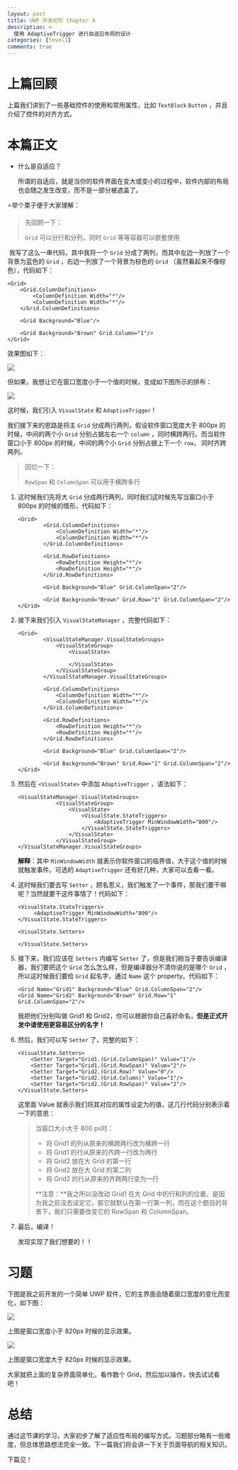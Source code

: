 ```yaml
---
layout: post
title: UWP 开发初阶 Chapter 4
description: >
  使用 AdaptiveTrigger 进行自适应布局的设计
categories: [level1]
comments: true
---
```


# 上篇回顾

上篇我们讲到了一些基础控件的使用和常用属性，比如 `TextBlock`   `Button` ，并且介绍了控件的对齐方式。



# 本篇正文

* 什么是自适应？

  所谓的自适应，就是当你的软件界面在变大或变小的过程中，软件内部的布局也会随之发生改变，而不是一部分被遮盖了。



⭐举个栗子便于大家理解：

> 先回顾一下：
>
> `Grid` 可以分行和分列，同时 `Grid` 等等容器可以嵌套使用



​	我写了这么一串代码，其中我将一个 `Grid` 分成了两列，而其中左边一列放了一个背景为蓝色的 `Grid` ，右边一列放了一个背景为棕色的 `Grid` （虽然看起来不像棕色），代码如下：

```xaml
<Grid>
    <Grid.ColumnDefinitions>
        <ColumnDefinition Width="*"/>
        <ColumnDefinition Width="*"/>
    </Grid.ColumnDefinitions>
    
    <Grid Background="Blue"/>

    <Grid Background="Brown" Grid.Column="1"/>
</Grid>
```



效果图如下：

![](https://rawgit.com/totoroyyb/UWP-Develop-Tutorial/master/pic/level1/chapter4/1.png)



但如果，我想让它在窗口宽度小于一个值的时候，变成如下图所示的排布：

![](https://rawgit.com/totoroyyb/UWP-Develop-Tutorial/master/pic/level1/chapter4/2.png)



这时候，我们引入 `VisualState` 和 `AdaptiveTrigger` !



我们接下来的思路是将主 `Grid` 分成两行两列，假设软件窗口宽度大于 800px 的时候，中间的两个小 `Grid` 分别占据左右一个 `column` ，同时横跨两行。而当软件窗口小于 800px 的时候，中间的两个小 `Grid` 分别占据上下一个 `row`， 同时齐跨两列。



>回忆一下：
>
>`RowSpan` 和 `ColumnSpan` 可以用于横跨多行



1. 这时候我们先将大 `Grid` 分成两行两列，同时我们这时候先写当窗口小于 800px 的时候的情形，代码如下：

   ```xaml
   <Grid>
           <Grid.ColumnDefinitions>
               <ColumnDefinition Width="*"/>
               <ColumnDefinition Width="*"/>
           </Grid.ColumnDefinitions>
   
           <Grid.RowDefinitions>
               <RowDefinition Height="*"/>
               <RowDefinition Height="*"/>
           </Grid.RowDefinitions>
   
           <Grid Background="Blue" Grid.ColumnSpan="2"/>
   
           <Grid Background="Brown" Grid.Row="1" Grid.ColumnSpan="2"/>
   </Grid>
   ```

2. 接下来我们引入 `VisualStateManager` ，完整代码如下：

   ```xaml
   <Grid>
           <VisualStateManager.VisualStateGroups>
               <VisualStateGroup>
                   <VisualState>
                       
                   </VisualState>
               </VisualStateGroup>
           </VisualStateManager.VisualStateGroups>
           
           <Grid.ColumnDefinitions>
               <ColumnDefinition Width="*"/>
               <ColumnDefinition Width="*"/>
           </Grid.ColumnDefinitions>
   
           <Grid.RowDefinitions>
               <RowDefinition Height="*"/>
               <RowDefinition Height="*"/>
           </Grid.RowDefinitions>
   
           <Grid Background="Blue" Grid.ColumnSpan="2"/>
   
           <Grid Background="Brown" Grid.Row="1" Grid.ColumnSpan="2"/>
   </Grid>
   ```

3. 然后在 `<VisualState>` 中添加 `AdaptiveTrigger` ，语法如下：

   ```xaml
   <VisualStateManager.VisualStateGroups>
               <VisualStateGroup>
                   <VisualState>
                       <VisualState.StateTriggers>
                           <AdaptiveTrigger MinWindowWidth="800"/>
                       </VisualState.StateTriggers>
                   </VisualState>
               </VisualStateGroup>
   </VisualStateManager.VisualStateGroups>
   ```

   **解释**：其中 `MinWindowWidth` 就表示你软件窗口的临界值，大于这个值的时候就触发事件。可选的 `AdaptiveTrigger` 还有好几种，大家可以去看一看。

4. 这时候我们要去写 `Setter` ，顾名思义，我们触发了一个事件，那我们要干嘛呢？当然就要干这件事情了！代码如下：

   ```xaml
   <VisualState.StateTriggers>
        <AdaptiveTrigger MinWindowWidth="800"/>
   </VisualState.StateTriggers>
   
   <VisualState.Setters>
                           
   </VisualState.Setters>
   ```

5. 接下来，我们应该在 `Setters` 内编写 `Setter` 了，但是我们相当于要告诉编译器，我们要把这个 `Grid` 怎么怎么样，但是编译器分不清你说的是哪个 `Grid` ，所以这时候我们要给 `Grid` 起名字，通过 `Name` 这个 property。代码如下：

   ```xaml
   <Grid Name="Grid1" Background="Blue" Grid.ColumnSpan="2"/>
   <Grid Name="Grid2" Background="Brown" Grid.Row="1" Grid.ColumnSpan="2"/>
   ```

   我把他们分别叫做 Grid1 和 Grid2，你可以根据你自己喜好命名，**但是正式开发中请使用更容易区分的名字！**

6. 然后，我们可以写 `Setter` 了，完整的如下：

   ```xaml
   <VisualState.Setters>
       <Setter Target="Grid1.(Grid.ColumnSpan)" Value="1"/>
       <Setter Target="Grid1.(Grid.RowSpan)" Value="2"/>
       <Setter Target="Grid2.(Grid.Row)" Value="0"/>
       <Setter Target="Grid2.(Grid.Column)" Value="1"/>
       <Setter Target="Grid2.(Grid.RowSpan)" Value="2"/>
   </VisualState.Setters>
   ```

   这里面 Value 就表示我们将其对应的属性设定为的值，这几行代码分别表示着一下的意思：

   > 当窗口大小大于 800 px时：
   >
   > * 将 Grid1 的列从原来的横跨两行改为横跨一行
   > * 将 Grid1 的行从原来的齐跨一行改为两行
   > * 将 Grid2 放在大 Grid 的第一行
   > * 将 Grid2 放在大 Grid 的第二列
   > * 将 Grid2 的行从原来的齐跨两行变为一行
   >
   > **注意：**我之所以没改动 Grid1 在大 Grid 中的行和列的位置，是因为我之前没去设定它，那它就默认在第一行第一列，而在这个题目的背景下，我们只需要改变它的 RowSpan 和 ColumnSpan。

7. 最后，编译！

   发现实现了我们想要的！！



# 习题

下图是我之前开发的一个简单 UWP 软件，它的主界面会随着窗口宽度的变化而变化，如下图：

![](https://rawgit.com/totoroyyb/UWP-Develop-Tutorial/master/pic/level1/chapter4/3.png)

上图是窗口宽度小于 820px 时候的显示效果。



![](https://rawgit.com/totoroyyb/UWP-Develop-Tutorial/master/pic/level1/chapter4/4.png)

上图是窗口宽度大于 820px 时候的显示效果。



大家就把上面的复杂界面简单化，看作数个 Grid，然后加以操作，快去试试看吧！



# 总结

通过这节课的学习，大家初步了解了适应性布局的编写方式。习题部分略有一些难度，但总体思路想法完全一致。下一篇我们将会讲一下关于页面导航的相关知识。



下篇见！